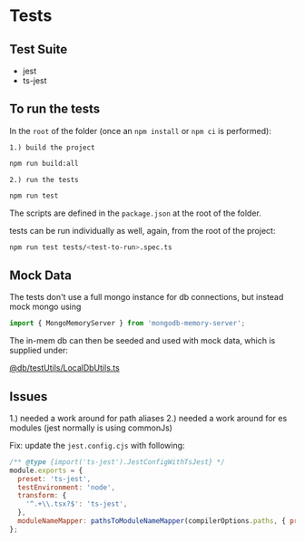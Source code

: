# Tests


## Test Suite
  
  - jest
  - ts-jest


## To run the tests

In the `root` of the folder (once an `npm install` or `npm ci` is performed):

`1.) build the project`
```bash
npm run build:all
```

`2.) run the tests`
```bash
npm run test
```

The scripts are defined in the `package.json` at the root of the folder.


tests can be run individually as well, again, from the root of the project:
```bash
npm run test tests/<test-to-run>.spec.ts
```

## Mock Data

The tests don't use a full mongo instance for db connections, but instead mock mongo using

```ts
import { MongoMemoryServer } from 'mongodb-memory-server';
```

The in-mem db can then be seeded and used with mock data, which is supplied under:

[@db/testUtils/LocalDbUtils.ts](../db/testUtils/LocalDbUtils.ts)


## Issues

1.) needed a work around for path aliases
2.) needed a work around for es modules (jest normally is using commonJs)

Fix: update the `jest.config.cjs` with following:

```js
/** @type {import('ts-jest').JestConfigWithTsJest} */
module.exports = {
  preset: 'ts-jest',
  testEnvironment: 'node',
  transform: {
    '^.+\\.tsx?$': 'ts-jest',
  },
  moduleNameMapper: pathsToModuleNameMapper(compilerOptions.paths, { prefix: '<rootDir>/'}),
};
```